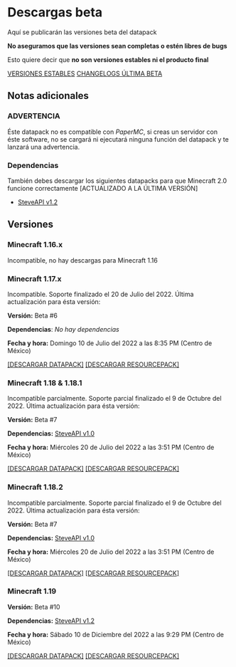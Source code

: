 # Descargas **beta**

Aquí se publicarán las versiones beta del datapack

**No aseguramos que las versiones sean completas o estén libres de bugs**

Esto quiere decir que **no son versiones estables ni el producto final**

[VERSIONES ESTABLES](https://tacozyt.github.io/lezah/downloads)
[CHANGELOGS ÚLTIMA BETA](https://github.com/tacozyt/lezah/releases/latest)

## Notas adicionales

### ADVERTENCIA

Éste datapack no es compatible con *PaperMC*, si creas un servidor con éste software, no se cargará ni ejecutará ninguna función del datapack y te lanzará una advertencia.

### Dependencias

También debes descargar los siguientes datapacks para que Minecraft 2.0 funcione correctamente [ACTUALIZADO A LA ÚLTIMA VERSIÓN]

 - [SteveAPI v1.2](https://github.com/tacozyt/steveapi/releases/tag/v1.2)

## Versiones

### Minecraft 1.16.x

Incompatible, no hay descargas para Minecraft 1.16


### Minecraft 1.17.x

Incompatible. Soporte finalizado el 20 de Julio del 2022. Última actualización para ésta versión:

**Versión:** Beta #6

**Dependencias**: *No hay dependencias*

**Fecha y hora:** Domingo 10 de Julio del 2022 a las 8:35 PM (Centro de México)

[[DESCARGAR DATAPACK]](https://github.com/tacozyt/lezah/releases/download/beta6_edit/Minecraft_2.0_Beta6_MC_1.17.zip)
[[DESCARGAR RESOURCEPACK]](https://github.com/tacozyt/lezah-assets/releases/download/RP-v1.1/Minecraft_2.0_RP_v1.1_MC1.17.zip)


### Minecraft 1.18 & 1.18.1

Incompatible parcialmente. Soporte parcial finalizado el 9 de Octubre del 2022. Última actualización para ésta versión:

**Versión:** Beta #7

**Dependencias:** [SteveAPI v1.0](https://github.com/tacozyt/steveapi/releases/tag/v1.0)

**Fecha y hora:** Miércoles 20 de Julio del 2022 a las 3:51 PM (Centro de México)

[[DESCARGAR DATAPACK]](https://github.com/tacozyt/lezah/releases/download/beta7/Minecraft_2.0_Beta7_MC_1.18.zip)
[[DESCARGAR RESOURCEPACK]](https://github.com/tacozyt/lezah-assets/releases/download/RP-v1.1/Minecraft_2.0_RP_v1.1_MC1.18.zip)


### Minecraft 1.18.2

Incompatible parcialmente. Soporte parcial finalizado el 9 de Octubre del 2022. Última actualización para ésta versión:

**Versión:** Beta #7

**Dependencias:** [SteveAPI v1.0](https://github.com/tacozyt/steveapi/releases/tag/v1.0)

**Fecha y hora:** Miércoles 20 de Julio del 2022 a las 3:51 PM (Centro de México)

[[DESCARGAR DATAPACK]](https://github.com/tacozyt/lezah/releases/download/beta7/Minecraft_2.0_Beta7_MC_1.18.2.zip)
[[DESCARGAR RESOURCEPACK]](https://github.com/tacozyt/lezah-assets/releases/download/RP-v1.1/Minecraft_2.0_RP_v1.1_MC1.18.zip)


### Minecraft 1.19

**Versión:** Beta #10

**Dependencias:** [SteveAPI v1.2](https://github.com/tacozyt/steveapi/releases/tag/v1.2)

**Fecha y hora:** Sábado 10 de Diciembre del 2022 a las 9:29 PM (Centro de México)

[[DESCARGAR DATAPACK]](https://github.com/tacozyt/lezah/releases/download/beta10/LezaH_DP_Beta10_MC_1.19.zip)
[[DESCARGAR RESOURCEPACK]](https://github.com/tacozyt/lezah-assets/releases/download/RP-v1.4/LezaH_DP_RP_v1.4_MC1.19.zip)
